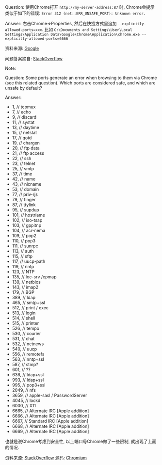 ﻿
Question: 
使用Chrome打开 `http://my-server-address:87` 时, Chrome会提示类似于如下的错误:
`Error 312 (net::ERR_UNSAFE_PORT): Unknown error.`

Answer: 
右击Chrome=>Properties, 然后在快捷方式里追加 `--explicitly-allowed-ports=xxx`.
比如
`C:\Documents and Settings\User\Local Settings\Application Data\Google\Chrome\Application\chrome.exe --explicitly-allowed-ports=6666`

资料来源: [Google](http://www.google.com/support/forum/p/Chrome/thread?tid=7512620ef6d830c3&hl=en)

问题答案摘自: [StackOverflow](http://superuser.com/questions/188006/how-to-fix-err-unsafe-port-error-on-chrome-when-browsing-to-unsafe-ports)

Note: 

Question: 
Some ports generate an error when browsing to them via Chrome (see this related question). Which ports are considered safe, and which are unsafe by default?

Answer: 

* 1,    // tcpmux
* 7,    // echo
* 9,    // discard
* 11,   // systat
* 13,   // daytime
* 15,   // netstat
* 17,   // qotd
* 19,   // chargen
* 20,   // ftp data
* 21,   // ftp access
* 22,   // ssh
* 23,   // telnet
* 25,   // smtp
* 37,   // time
* 42,   // name
* 43,   // nicname
* 53,   // domain
* 77,   // priv-rjs
* 79,   // finger
* 87,   // ttylink
* 95,   // supdup
* 101,  // hostriame
* 102,  // iso-tsap
* 103,  // gppitnp
* 104,  // acr-nema
* 109,  // pop2
* 110,  // pop3
* 111,  // sunrpc
* 113,  // auth
* 115,  // sftp
* 117,  // uucp-path
* 119,  // nntp
* 123,  // NTP
* 135,  // loc-srv /epmap
* 139,  // netbios
* 143,  // imap2
* 179,  // BGP
* 389,  // ldap
* 465,  // smtp+ssl
* 512,  // print / exec
* 513,  // login
* 514,  // shell
* 515,  // printer
* 526,  // tempo
* 530,  // courier
* 531,  // chat
* 532,  // netnews
* 540,  // uucp
* 556,  // remotefs
* 563,  // nntp+ssl
* 587,  // stmp?
* 601,  // ??
* 636,  // ldap+ssl
* 993,  // ldap+ssl
* 995,  // pop3+ssl
* 2049, // nfs
* 3659, // apple-sasl / PasswordServer
* 4045, // lockd
* 6000, // X11
* 6665, // Alternate IRC [Apple addition]
* 6666, // Alternate IRC [Apple addition]
* 6667, // Standard IRC [Apple addition]
* 6668, // Alternate IRC [Apple addition]
* 6669, // Alternate IRC [Apple addition]

也就是说Chrome考虑到安全性, 以上端口号Chrome做了一些限制, 就出现了上面的情况.

资料来源: [StackOverflow](http://superuser.com/questions/188058/which-ports-are-considered-unsafe-on-chrome)
源码: [Chromium](https://src.chromium.org/viewvc/chrome/trunk/src/net/base/net_util.cc?view=markup)
